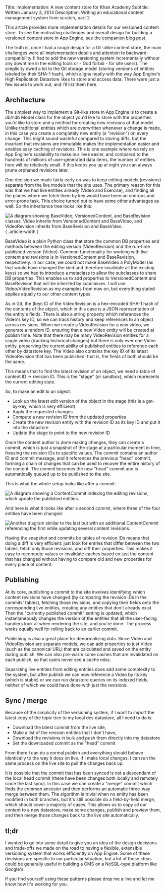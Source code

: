 Title: Implementation: A new content store for Khan Academy
Subtitle: Written January 3, 2014
Description: Writing an educational content management system from scratch, part 2

This article provides more implementation details for our versioned content
store. To see the motivating challenges and overall design for building a
versioned content store in App Engine, see the [companion blog
post](./14-01-03-content-store.html).

The truth is, once I had a rough design for a Git-alike content store, the main
challenges were all implementation details and attention to
backward-compatibility (I had to add the new versioning system incrementally
without any downtime in the editing tools or - God forbid - for site users). The
simplicity owed a lot to the Git storage model (storing versions of entities
labeled by their SHA-1 hash), which aligns neatly with the way App Engine's High
Replication Datastore likes to store and access data. There were just a few
issues to work out, and I'll list them here.

## Architecture

The simplest way to implement a Git-like store in App Engine is to create a
db/ndb Model class for the object you'd like to store with the properties you'd
like to store and a method for creating new revisions of that model. Unlike
traditional entities which are overwritten whenever a change is made, in this
case you create a completely new entity (a "revision") on every change. This
might sound wasteful compared to storing diffs, but the invariant that revisions
are immutable makes the implementation easier and enables easy caching of
revisions. This is one example where we rely on App Engine's scalability to make
our lives easier, and compared to the hundreds of millions of user-generated
data items, the number of entities here will be relatively small. If this keeps
you up at night you can always prune orphaned revisions later.

One decision we made fairly early on was to keep editing models (revisions)
separate from the live models that the site uses. The primary reason for this
was that we had live entities already (Video and Exercise), and finding all the
places where we fetch them by key would have been an onerous and error-prone
task. This choice turned out to have some other advantages as well. So the
inheritance tree looks like this:

![A diagram showing BaseVideo, VersionedContent, and BaseRevision classes. Video inherits from VersionedContent and BaseVideo, and VideoRevision inherits from BaseRevision and BaseVideo.](../images/14-01-03/content_infrastructure.png){ .article-width }

BaseVideo is a plain Python class that store the common DB properties and
methods between the editing version (VideoRevision) and the run-time published
version (Video). Common functionality for working with live content and
revisions is in VersionedContent and BaseRevision, respectively. In our case, we
could not make BaseVideo a PolyModel (as that would have changed the kind and
therefore invalidate all the existing keys) so we had to introduce a metaclass
to allow the subclasses to share DB properties. This enables us to add
properties to VersionedContent and BaseRevision that will be inherited by
subclasses. I will use Video/VideoRevision as my examples from now on, but
everything stated applies equally to our other content types.

As in Git, the (key) ID of the VideoRevision is a hex-encoded SHA-1 hash of the
contents of the object, which in this case is a JSON representation of the
entity's fields. There is also a string property which references the Video's
key ID, so we can track history and keep references to an object across
revisions. When we create a VideoRevision for a new video, we generate a random
ID, ensuring that a new Video entity will be created at publish time. Note that
there may be many VideoRevision entities for a single video (tracking historical
changes) but there is only ever one Video entity, preserving the current ability
of published entities to reference each other by datastore key. The Video also
contains the key ID of its latest VideoRevision that has been published; that
is, the fields of both should be the same.

This means that to find the latest revision of an object, we need a table of
content ID → revision ID. This is the "stage" (or sandbox), which represents the
current editing state.

So, to make an edit to an object:

* Look up the latest edit version of the object in the stage (this is a
  get-by-key, which is very efficient)
* Apply the requested changes
* Compute a new revision ID from the updated properties
* Create the new revision entity with the revision ID as its key ID and put it
  into the datastore
* Update the stage to point to the new revision ID

Once the content author is done making changes, they can create a commit, which
is just a snapshot of the stage at a particular moment in time, freezing the
revision IDs to specific values. The commit contains an author ID and commit
message, and it references the previous "head" commit, forming a chain of
changes that can be used to recover the entire history of the content. The
commit becomes the new "head" commit and is automatically queued up to be
published to the site.

This is what the whole setup looks like after a commit:

![A diagram showing a ContentCommit indexing the editing revisions, which update
the published entities.](../images/14-01-03/Atlas_versioning.png)

And here is what it looks like after a second commit, where three of the four
entities have been changed:

![Another diagram similar to the last but with an additional ContentCommit
referencing the first while updating several content
revisions.](../images/14-01-03/Atlas_versioning_2.png)

Having the snapshot and commits be tables of revision IDs means that doing a
diff is very efficient: just look for entries that differ between the two
tables, fetch only those revisions, and diff their properties. This makes it
easy to recompute values or invalidate caches based on just the content that has
changed without having to compare old and new properties for every piece of
content.

## Publishing

At its core, publishing a commit to the site involves identifying which content
revisions have changed (by comparing the revision IDs in the commits' tables),
fetching those revisions, and copying their fields onto the corresponding live
entities, creating any entities that don't already exist. Then the "currently
published commit" setting is updated, which instantaneously changes the version
of the entities that all the user-facing handlers look at when rendering the
site, and you're done. The process works equally well for rolling back to an
earlier commit.

Publishing is also a great place for denormalizing data. Since Video and
VideoRevision are separate models, we can add properties to just Video (such as
the canonical URL) that are calculated and saved on the entity during publish.
We can also pre-warm some caches that are invalidated on each publish, so that
users never see a cache miss.

Separating live entities from editing entities does add some complexity to the
system, but after publish we can now reference a Video by its key (which is
stable) or we can run datastore queries on its indexed fields, neither of which
we could have done with just the revisions.

## Sync / merge

Because of the simplicity of the versioning system, if I want to import the
latest copy of the topic tree to my local dev datastore, all I need to do is:

* Download the latest commit from the live site,
* Make a list of the revision entities that I don't have,
* Download the revisions in bulk and push them directly into my datastore
* Set the downloaded commit as the "head" commit

From there I can do a normal publish and everything should behave identically to
the way it does on live. If I make local changes, I can run the same process on
the live site to pull the changes back up.

It is possible that the commit that has been synced is not a descendant of the
local head commit (there have been changes both locally and remotely since the
last sync). In this case we can create a "merge" commit which finds the common
ancestor and then performs an automatic three-way merge between them. The
algorithm is trivial when no entity has been modified in both branches, but it's
still possible do a field-by-field merge, which should cover a majority of
cases. This allows us to copy all our content to a new datastore, make some
changes, publish and preview them, and then merge those changes back to the live
site automatically.

## tl;dr

I wanted to go into some detail to give you an idea of the design decisions and
trade-offs we made on the road to having a flexible, extensible versioning
system that works efficiently on App Engine. Some of these decisions are
specific to our particular situation, but a lot of these ideas could be
generally useful in building a CMS on a NoSQL-type platform like Google's.

If you find yourself using these patterns please drop me a line and let me know
how it's working for you.
